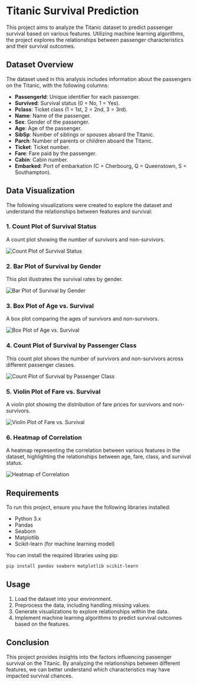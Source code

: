 # Titanic Survival Prediction

This project aims to analyze the Titanic dataset to predict passenger survival based on various features. Utilizing machine learning algorithms, the project explores the relationships between passenger characteristics and their survival outcomes.

## Dataset Overview

The dataset used in this analysis includes information about the passengers on the Titanic, with the following columns:

- **PassengerId**: Unique identifier for each passenger.
- **Survived**: Survival status (0 = No, 1 = Yes).
- **Pclass**: Ticket class (1 = 1st, 2 = 2nd, 3 = 3rd).
- **Name**: Name of the passenger.
- **Sex**: Gender of the passenger.
- **Age**: Age of the passenger.
- **SibSp**: Number of siblings or spouses aboard the Titanic.
- **Parch**: Number of parents or children aboard the Titanic.
- **Ticket**: Ticket number.
- **Fare**: Fare paid by the passenger.
- **Cabin**: Cabin number.
- **Embarked**: Port of embarkation (C = Cherbourg, Q = Queenstown, S = Southampton).

## Data Visualization

The following visualizations were created to explore the dataset and understand the relationships between features and survival:

### 1. Count Plot of Survival Status
A count plot showing the number of survivors and non-survivors.

![Count Plot of Survival Status](count_plot_survival_status.png)

### 2. Bar Plot of Survival by Gender
This plot illustrates the survival rates by gender.

![Bar Plot of Survival by Gender](bar_plot_survival_by_gender.png)

### 3. Box Plot of Age vs. Survival
A box plot comparing the ages of survivors and non-survivors.

![Box Plot of Age vs. Survival](box_plot_age_vs_survival.png)

### 4. Count Plot of Survival by Passenger Class
This count plot shows the number of survivors and non-survivors across different passenger classes.

![Count Plot of Survival by Passenger Class](count_plot_passenger_class.png)

### 5. Violin Plot of Fare vs. Survival
A violin plot showing the distribution of fare prices for survivors and non-survivors.

![Violin Plot of Fare vs. Survival](violin_plot_fare_vs_survival.png)

### 6. Heatmap of Correlation
A heatmap representing the correlation between various features in the dataset, highlighting the relationships between age, fare, class, and survival status.

![Heatmap of Correlation](heatmap_correlation.png)

## Requirements

To run this project, ensure you have the following libraries installed:

- Python 3.x
- Pandas
- Seaborn
- Matplotlib
- Scikit-learn (for machine learning model)

You can install the required libraries using pip:

```bash
pip install pandas seaborn matplotlib scikit-learn
```

## Usage

1. Load the dataset into your environment.
2. Preprocess the data, including handling missing values.
3. Generate visualizations to explore relationships within the data.
4. Implement machine learning algorithms to predict survival outcomes based on the features.

## Conclusion

This project provides insights into the factors influencing passenger survival on the Titanic. By analyzing the relationships between different features, we can better understand which characteristics may have impacted survival chances.
